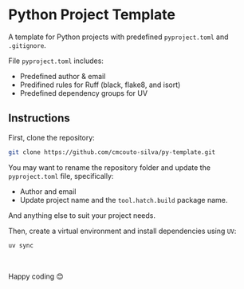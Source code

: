# Python Project Template

A template for Python projects with predefined `pyproject.toml` and `.gitignore`.

File `pyproject.toml` includes:
- Predefined author & email
- Predifined rules for Ruff (black, flake8, and isort)
- Predefined dependency groups for UV

## Instructions

First, clone the repository:

```bash
git clone https://github.com/cmcouto-silva/py-template.git
```

You may want to rename the repository folder and update the `pyproject.toml` file, specifically:
- Author and email
- Update project name and the `tool.hatch.build` package name.

And anything else to suit your project needs.

Then, create a virtual environment and install dependencies using `UV`:

```bash
uv sync
```

&nbsp;

Happy coding 😊
